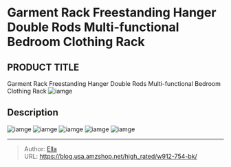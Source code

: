 # Garment Rack Freestanding Hanger Double Rods Multi-functional Bedroom Clothing Rack


## PRODUCT TITLE 

Garment Rack Freestanding Hanger Double Rods Multi-functional Bedroom Clothing Rack
![iamge](https://b2bfiles1.gigab2b.cn/image/wkseller/7941/20210607_764111ed14ad2f0a6562fa174b9d62cf.jpg)

## Description












![iamge](https://b2bfiles1.gigab2b.cn/image/wkseller/7941/20210607_9a42a057e75a8d19b5a7f17db72e0b8d.jpg)
![iamge](https://b2bfiles1.gigab2b.cn/image/wkseller/7941/20210607_c3f76987e7b600421d1f7ed5502783ec.jpg)
![iamge](https://b2bfiles1.gigab2b.cn/image/wkseller/7941/20210607_c76ba4520b18f83f347809e57ab2a908.jpg)
![iamge](https://b2bfiles1.gigab2b.cn/image/wkseller/7941/20210607_f1f256764d22f3d10e6f015f22d981fe.jpg)
![iamge](https://b2bfiles1.gigab2b.cn/image/wkseller/7941/20210620_255c4352726cff391d7fcfd0db2d37b5.jpg)


---

> Author: [Ella](https://blog.usa.amzshop.net/)  
> URL: https://blog.usa.amzshop.net/high_rated/w912-754-bk/  

